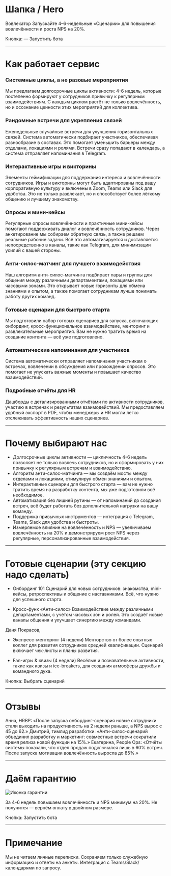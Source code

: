 # Шапка / Hero

Вовлекатор
Запускайте 4–6-недельные «Сценарии» для повышения вовлечённости и роста NPS на 20%.

Кнопка:
— Запустить бота

---

# Как работает сервис

### Системные циклы, а не разовые мероприятия

Мы предлагаем долгосрочные циклы активности: 4-6 недель, которые постепенно формируют у сотрудников привычку к регулярным взаимодействиям. С каждым циклом растёт не только вовлечённость, но и осознание ценности этих мероприятий для коллектива.

### Рандомные встречи для укрепления связей

Еженедельные случайные встречи для улучшения горизонтальных связей. Система автоматически подбирает участников, обеспечивая разнообразие в составах. Это помогает уменьшить барьеры между отделами, локациями и ролями. Встречи сразу попадают в календарь, а система отправляет напоминания в Telegram.

### Интерактивные игры и викторины

Элементы геймификации для поддержания интереса и вовлечённости сотрудников. Игры и викторины могут быть адаптированы под вашу корпоративную культуру и включены в Zoom, Teams или Slack для удобства. Это не только развлекает, но и способствует более лёгкому общению и лучшему знакомству.

### Опросы и мини-кейсы

Регулярные опросы вовлечённости и практичные мини-кейсы помогают поддерживать диалог и вовлечённость сотрудников. Через анкетирование мы собираем обратную связь, а также решаем реальные рабочие задачи. Всё это автоматизируется и доставляется непосредственно в каналы, такие как Telegram, для минимизации усилий с вашей стороны.

### Анти-силос-матчинг для лучшего взаимодействия

Наш алгоритм анти-силос-матчинга подбирает пары и группы для общения между различными департаментами, локациями или часовыми зонами. Это открывает новые горизонты для обмена знаниями и опытом, а также помогает сотрудникам лучше понимать работу других команд.

### Готовые сценарии для быстрого старта

Мы подготовили набор готовых сценариев для запуска, включающих онбординг, кросс-функциональное взаимодействие, менторинг и развлекательные мероприятия. Вам не нужно тратить время на создание контента — всё уже подготовлено.

### Автоматические напоминания для участников

Система автоматически отправляет напоминания участникам о встречах, вовлечении в обсуждения или прохождении опросов. Это помогает не упускать важные моменты и повышает качество взаимодействий.

### Подробные отчёты для HR

Дашборды с детализированными отчётами по активности сотрудников, участию в встречах и результатам взаимодействий. Мы предоставляем удобный экспорт в PDF, чтобы менеджеры и HR могли легко отслеживать эффективность наших сценариев.

---

# Почему выбирают нас

* Долгосрочные циклы активности — цикличность 4-6 недель позволяет не только вовлечь сотрудников, но и сформировать у них привычку к регулярным встречам и взаимодействию.
* Алгоритм анти-силос-матчинга — мы создаём мосты между отделами и локациями, стимулируя обмен знаниями и опытом.
* Интерактивные сценарии для быстрого старта — вам не нужно тратить время на разработку контента, мы уже подготовили всё необходимое.
* Автоматизация без лишней рутины — от напоминаний до создания встреч, всё будет работать без дополнительной нагрузки на вашу команду.
* Поддержка привычных инструментов — интеграция с Telegram, Teams, Slack для удобства и быстроты.
* Измеряемое влияние на вовлечённость и NPS — увеличиваем вовлечённость на 20% и демонстрируем рост NPS через регулярные, персонализированные взаимодействия.

---

# Готовые сценарии (эту секцию надо сделать) 

* Онбординг 101 
  Сценарий для новых сотрудников: знакомства, mini-кейсы, ретроспективы и общение с наставниками. Всё, что нужно для успешного старта.

* Кросс-функ «Анти-силос» 
  Взаимодействие между различными департаментами, с учётом часовых зон и ролей. Это создаёт новые каналы общения и улучшает синергию между командами.

Даня Покрасов, 
* Экспресс-менторинг (4 недели)
  Менторство от более опытных коллег для развития сотрудников средней квалификации. Сценарий включает чек-листы и планы развития.

* Fan-игры & квизы (4 недели)
  Весёлые и познавательные активности, такие как квизы и ice-breakers, для создания атмосферы дружбы и командного духа.

Кнопка:
Выбрать сценарий

---

# Отзывы

Анна, HRBP: «После запуска онбординг-сценария новые сотрудники стали выходить на продуктивность на 2 недели раньше, а NPS вырос с 45 до 62.»
Дмитрий, тимлид разработки: «Анти-силос-сценарий объединил разработку и маркетинг: совместные встречи сократили время релиза новой функции на 15%.»
Екатерина, People Ops: «Отчёты системы показали, что отдел продаж подключался лишь в 60% встреч. После запуска мотивации вовлечённость выросла до 85%.»

---

# Даём гарантию

![Иконка гарантии](https://cdn-icons-png.flaticon.com/512/190/190411.png)

За 4–6 недель повышаем вовлечённость и NPS минимум на 20%. Не получится — вернём оплату в двойном размере.

Кнопка:
Запустить бота

---

# Примечание

Мы не читаем личные переписки. Сохраняем только служебную информацию и ответы на анкеты. Интеграция с Teams/Slack/календарями по запросу.

